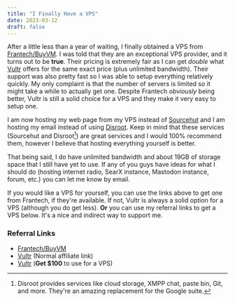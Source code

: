 ```yaml
---
title: "I Finally Have a VPS"
date: 2023-03-12
draft: false
---
```


After a little less than a year of waiting, I finally obtained a VPS
from [Frantech/BuyVM](https://my.frantech.ca/). I was told that they are an
exceptional VPS provider, and it turns out to be **true**. Their pricing is
extremely fair as I can get *double* what [Vultr](https://www.vultr.com/)
offers for the same exact price (plus unlimited bandwidth). Their support
was also pretty fast so I was able to setup everything relatively quickly.
My only complaint is that the number of servers is limited so it might take
a while to actually get one. Despite Frantech *obviously* being better, Vultr
is still a solid choice for a VPS and they make it very easy to setup one.

I am now hosting my web page from my VPS instead of [Sourcehut](https://sourcehut.org/)
and I am hosting my email instead of using [Disroot](https://disroot.org).
Keep in mind that these services (Sourcehut and Disroot[^1]) are great services
and I would 100% recommend them, however I believe that hosting everything
yourself is better.

That being said, I do have unlimited bandwidth and about 19GB of storage space
that I still have yet to use. If any of you guys have ideas for what I should
do (hosting internet radio, SearX instance, Mastodon instance, forum, etc.) you
can let me know by email.

If you would like a VPS for yourself, you can use the links above to get one
from Frantech, if they're available. If not, Vultr is always a solid option
for a VPS (although you do get less). **Or** you can use my referral links
to get a VPS below. It's a nice and indirect way to support me.

### Referral Links

- [Frantech/BuyVM](https://my.frantech.ca/aff.php?aff=6418)
- [Vultr](https://www.vultr.com/?ref=9386356) (Normal affiliate link)
- [Vultr](https://www.vultr.com/?ref=9386357-8H) (**Get $100** to use for a VPS)

[^1]: Disroot provides services like cloud storage, XMPP chat, paste bin, Git,
and more. They're an amazing replacement for the Google suite.
